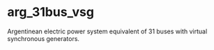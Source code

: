 # arg_31bus_vsg
Argentinean electric power system equivalent of 31 buses with virtual synchronous generators.
